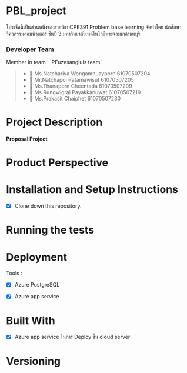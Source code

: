 # PBL_project
โปรเจ็คนี้เป็นส่วนหนึ่งของรายวิชา CPE391 Problem base learning 
จัดทำโดย นักศึกษาวิศวกรรมคอมพิวเตอร์ ชั้นปี 3 มหาวิทยาลัยเทคโนโลยีพระจอมเกล้าธนบุรี

### Developer Team
Member in team : 'PFuzesangluis team' 
> * :woman: Ms.Natchariya Wongamnuayporn 61070507204
> * :man: Mr.Natchapol Patamawisut 61070507205
> * :woman: Ms.Thanaporn Cheentada 61070507209
> * :man: Ms.Rungwigrai Payakkanuwat 61070507219
> * :man: Ms.Prakasit Chaiphet 61070507230

# Project Description 


#### Proposal Project


# Product Perspective


# Installation and Setup Instructions
- [X] Clone down this repository. 

# Running the tests 

  
# Deployment  
Tools : 
- [X] Azure PostgreSQL 
- [X] Azure app service 

  
# Built With 
- [X] Azure app service ในการ Deploy ขึ้น cloud server  
  
# Versioning 
  
